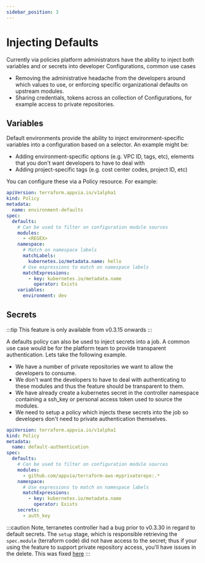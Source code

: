 ```yaml
---
sidebar_position: 3
---
```


# Injecting Defaults

Currently via policies platform administrators have the ability to inject both variables and or secrets into developer Configurations, common use cases

* Removing the administrative headache from the developers around which values to use, or enforcing specific organizational defaults on upstream modules.
* Sharing credentials, tokens across an collection of Configurations, for example access to private repositories.

## Variables

Default environments provide the ability to inject environment-specific variables into a configuration based on a selector. An example might be:

* Adding environment-specific options (e.g. VPC ID, tags, etc), elements that you don't want developers to have to deal with
* Adding project-specific tags (e.g. cost center codes, project ID, etc)

You can configure these via a Policy resource. For example:

```yaml
apiVersion: terraform.appvia.io/v1alpha1
kind: Policy
metadata:
  name: environment-defaults
spec:
  defaults:
    # Can be used to filter on configuration module sources
    modules:
      - <REGEX>
    namespace:
      # Match on namespace labels
      matchLabels:
        kubernetes.io/metadata.name: hello
      # Use expressions to match on namespace labels
      matchExpressions:
        - key: kubernetes.io/metadata.name
          operator: Exists
    variables:
      environment: dev
```

## Secrets

:::tip
This feature is only available from v0.3.15 onwards
:::

A defaults policy can also be used to inject secrets into a job. A common use case would be for the platform team to provide transparent authentication. Lets take the following example.

* We have a number of private repositories we want to allow the developers to consume.
* We don't want the developers to have to deal with authenticating to these modules and thus the feature should be transparent to them.
* We have already create a kubernetes secret in the controller namespace containing a ssh_key or personal access token used to source the modules.
* We need to setup a policy which injects these secrets into the job so developers don't need to private authentication themselves.

```yaml
apiVersion: terraform.appvia.io/v1alpha1
kind: Policy
metadata:
  name: default-authentication
spec:
  defaults:
    # Can be used to filter on configuration module sources
    modules:
      - github.com/appvia/terraform-aws-myprivaterepo:.*
    namespace:
      # Use expressions to match on namespace labels
      matchExpressions:
        - key: kubernetes.io/metadata.name
          operator: Exists
    secrets:
      - auth_key
```

:::caution
Note, terranetes controller had a bug prior to v0.3.30 in regard to default secrets. The `setup` stage, which is responsible retrieving the `spec.module` (terraform code) did not have access to the secret; thus if your using the feature to support private repository access, you'll have issues in the delete. This was fixed [here](https://github.com/appvia/terranetes-controller/pull/812)
:::

